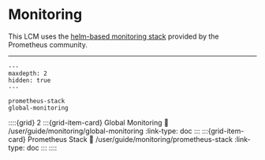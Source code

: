 # Monitoring

This LCM uses the [helm-based monitoring stack](https://github.com/prometheus-community/helm-charts
) provided by the Prometheus community.

---

```{toctree}
---
maxdepth: 2
hidden: true
---

prometheus-stack
global-monitoring
```

::::{grid} 2
:::{grid-item-card} Global Monitoring
:link: /user/guide/monitoring/global-monitoring
:link-type: doc
:::
:::{grid-item-card} Prometheus Stack
:link: /user/guide/monitoring/prometheus-stack
:link-type: doc
:::
::::
